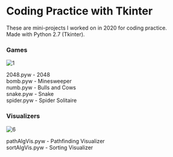 # Coding Practice with Tkinter
These are mini-projects I worked on in 2020 for coding practice.</br>
Made with Python 2.7 (Tkinter).

### Games

![1](https://user-images.githubusercontent.com/48195650/163993970-5bf64135-6062-4fb2-8309-24fcac5e7676.png)

2048.pyw - 2048</br>
bomb.pyw - Minesweeper</br>
numb.pyw - Bulls and Cows</br>
snake.pyw - Snake</br>
spider.pyw - Spider Solitaire

### Visualizers

![6](https://user-images.githubusercontent.com/48195650/163994715-9f55f5b7-2982-47cf-9ac2-765b2c894a23.png)

pathAlgVis.pyw - Pathfinding Visualizer</br>
sortAlgVis.pyw - Sorting Visualizer
